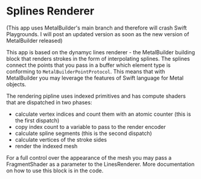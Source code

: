 # Splines Renderer

(This app uses MetalBuilder's main branch and therefore will crash Swift Playgrounds. I will post an updated version as soon as the new version of MetalBuilder released)

This app is based on the dynamyc lines renderer - the MetalBuilder building block that renders strokes in the form of interpolating splines.
The splines connect the points that you pass in a buffer which element type is conforming to `MetalBuilderPointProtocol`.
This means that with MetalBuilder you may leverage the features of Swift language for Metal objects.

The rendering pipline uses indexed primitives and has compute shaders that are dispatched in two phases:

- calculate vertex indices and count them with an atomic counter (this is the first dispatch)
- copy index count to a variable to pass to the render encoder
- calculate spline segments (this is the second dispatch)
- calculate vertices of the stroke sides
- render the indexed mesh

For a full control over the appearance of the mesh you may pass a FragmentShader as a parameter to the LinesRenderer.
More documentation on how to use this block is in the code.

